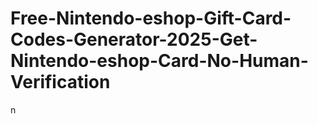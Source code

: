 # Free-Nintendo-eshop-Gift-Card-Codes-Generator-2025-Get-Nintendo-eshop-Card-No-Human-Verification
n
